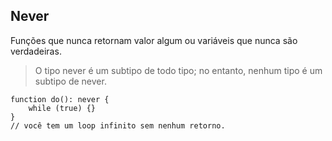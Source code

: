 ## Never

Funções que nunca retornam valor algum ou variáveis que nunca são verdadeiras.

> O tipo never é um subtipo de todo tipo; no entanto, nenhum tipo é um subtipo de never.

```
function do(): never {
    while (true) {}
}
// você tem um loop infinito sem nenhum retorno.

```
